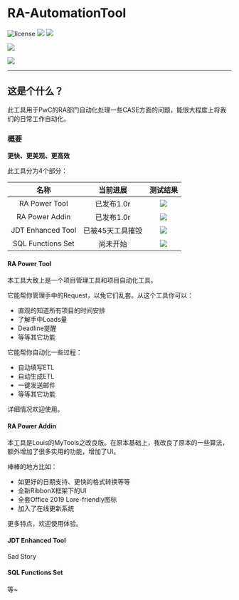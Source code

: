 # RA-AutomationTool

![license](https://img.shields.io/github/license/mattholy/RA-AutomationTool.svg?style=flat-square)  ![](https://img.shields.io/github/issues-raw/mattholy/RA-AutomationTool.svg?style=flat-square) ![](https://img.shields.io/github/downloads/mattholy/RA-AutomationTool/total.svg?style=flat-square)

![](https://img.shields.io/github/release/mattholy/RA-AutomationTool.svg?style=flat-square)

![](https://img.shields.io/github/stars/mattholy/RA-AutomationTool.svg?style=social)

--------


## 这是个什么？

此工具用于PwC的RA部门自动化处理一些CASE方面的问题，能很大程度上将我们的日常工作自动化。

### 概要

**更快、更美观、更高效**

此工具分为4个部分：

名称|当前进展|测试结果
:---:|:--:|:---:
RA Power Tool|已发布1.0r|![](https://img.shields.io/badge/Test-Passed-green.svg?style=flat-square)
RA Power Addin|已发布1.0r|![](https://img.shields.io/badge/Test-Passed-green.svg?style=flat-square)
JDT Enhanced Tool|已被45天工具摧毁|![](https://img.shields.io/badge/Test-Failed-red.svg?style=flat-square)
SQL Functions Set|尚未开始|![](https://img.shields.io/badge/Test-N/A-yellow.svg?style=flat-square)

#### RA Power Tool
 
本工具大致上是一个项目管理工具和项目自动化工具。

它能帮你管理手中的Request，以免它们乱套。从这个工具你可以：
* 直观的知道所有项目的时间安排
* 了解手中Loads量
* Deadline提醒
* 等等其它功能

它能帮你自动化一些过程：
* 自动填写ETL
* 自动生成ETL
* 一键发送邮件
* 等等其它功能
 
详细情况欢迎使用。

#### RA Power Addin

本工具是Louis的MyTools之改良版。在原本基础上，我改良了原本的一些算法，额外增加了很多实用的功能，增加了UI。

棒棒的地方比如：

* 如更好的日期支持、更快的格式转换等等
* 全新RibbonX框架下的UI
* 全套Office 2019 Lore-friendly图标
* 加入了在线更新系统

更多特点，欢迎使用体验。

#### JDT Enhanced Tool
Sad Story

#### SQL Functions Set
等~
